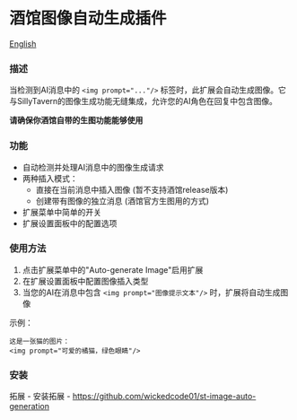 # 酒馆图像自动生成插件

[English](./README.md)

### 描述
当检测到AI消息中的 `<img prompt="..."/>` 标签时，此扩展会自动生成图像。它与SillyTavern的图像生成功能无缝集成，允许您的AI角色在回复中包含图像。


**请确保你酒馆自带的生图功能能够使用**
### 功能
- 自动检测并处理AI消息中的图像生成请求
- 两种插入模式：
  - 直接在当前消息中插入图像 (暂不支持酒馆release版本)
  - 创建带有图像的独立消息 (酒馆官方生图用的方式)
- 扩展菜单中简单的开关
- 扩展设置面板中的配置选项

### 使用方法
1. 点击扩展菜单中的"Auto-generate Image"启用扩展
2. 在扩展设置面板中配置图像插入类型
3. 当您的AI在消息中包含 `<img prompt="图像提示文本"/>` 时，扩展将自动生成图像

示例：
```
这是一张猫的图片：
<img prompt="可爱的橘猫，绿色眼睛"/>
```

### 安装
拓展 - 安装拓展 - https://github.com/wickedcode01/st-image-auto-generation
